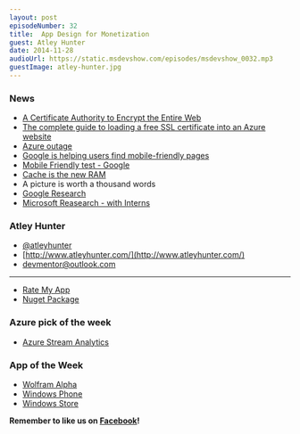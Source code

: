 ```yaml
---
layout: post
episodeNumber: 32
title:  App Design for Monetization
guest: Atley Hunter
date: 2014-11-28
audioUrl: https://static.msdevshow.com/episodes/msdevshow_0032.mp3
guestImage: atley-hunter.jpg
---
```


### News

 - [A Certificate Authority to Encrypt the Entire Web](https://www.eff.org/deeplinks/2014/11/certificate-authority-encrypt-entire-web)
  - [The complete guide to loading a free SSL certificate into an Azure website](http://www.troyhunt.com/2013/09/the-complete-guide-to-loading-free-ssl.html)
 - [Azure outage](http://azure.microsoft.com/blog/2014/11/19/update-on-azure-storage-service-interruption/)
 - [Google is helping users find mobile-friendly pages](http://googlewebmastercentral.blogspot.com/2014/11/helping-users-find-mobile-friendly-pages.html)
  - [Mobile Friendly test - Google](https://www.google.com/webmasters/tools/mobile-friendly/?utm_source=wmc-blog&utm_medium=referral&utm_campaign=mobile-friendly)
 - [Cache is the new RAM](http://blog.memsql.com/cache-is-the-new-ram/)
 - A picture is worth a thousand words
  - [Google Research](http://googleresearch.blogspot.com/2014/11/a-picture-is-worth-thousand-coherent.html)
  - [Microsoft Reasearch - with Interns](http://blogs.technet.com/b/machinelearning/archive/2014/11/18/rapid-progress-in-automatic-image-captioning.aspx)

### Atley Hunter

 - [@atleyhunter](http://twitter.com/atleyhunter)
 - [http://www.atleyhunter.com/](http://www.atleyhunter.com/)
 - [devmentor@outlook.com](mailto:devmentor@outlook.com)

----------

 - [Rate My App](http://developer.nokia.com/community/wiki/Implement_%22Rate_My_App%22_in_under_60_seconds)
  - [Nuget Package](https://www.nuget.org/packages/RateMyApp/1.2.4-alpha)

### Azure pick of the week

-   [Azure Stream Analytics](http://azure.microsoft.com/en-us/services/stream-analytics/)

### App of the Week

 - [Wolfram Alpha](http://www.wolframalpha.com/) 
  -   [Windows Phone](http://www.windowsphone.com/s?appId=e6739e33-651d-41f8-94ee-71f9e693866b)
  -   [Windows Store](http://apps.microsoft.com/webpdp/app/d1046724-215a-409c-bd4e-c7e12e52fcc0)

**Remember to like us on [Facebook](http://facebook.com/msdevshow)!**